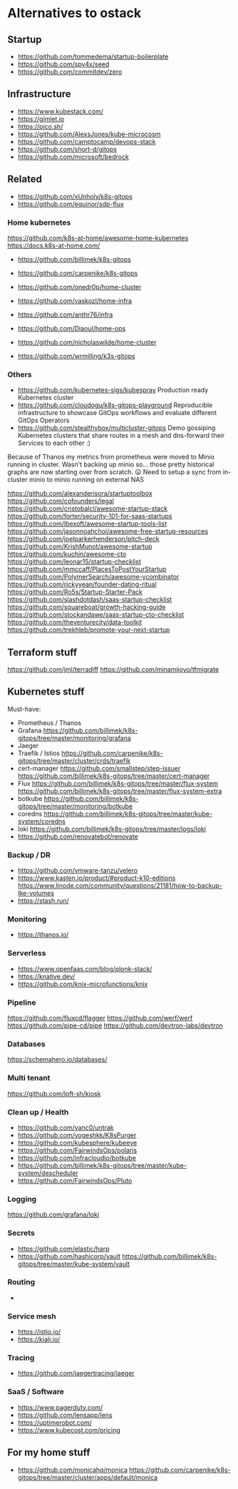 # Alternatives to ostack

## Startup

- https://github.com/tommedema/startup-boilerplate
- https://github.com/spy4x/seed
- https://github.com/commitdev/zero

## Infrastructure

- https://www.kubestack.com/
- https://gimlet.io
- https://pico.sh/
- https://github.com/AlexsJones/kube-microcosm
- https://github.com/camptocamp/devops-stack
- https://github.com/short-d/gitops
- https://github.com/microsoft/bedrock

## Related

- https://github.com/xUnholy/k8s-gitops
- https://github.com/equinor/sdp-flux

### Home kubernetes

https://github.com/k8s-at-home/awesome-home-kubernetes https://docs.k8s-at-home.com/

- https://github.com/billimek/k8s-gitops
- https://github.com/carpenike/k8s-gitops
- https://github.com/onedr0p/home-cluster

- https://github.com/vaskozl/home-infra
- https://github.com/anthr76/infra
- https://github.com/Diaoul/home-ops
- https://github.com/nicholaswilde/home-cluster
- https://github.com/wrmilling/k3s-gitops

### Others

- https://github.com/kubernetes-sigs/kubespray Production ready Kubernetes cluster
- https://github.com/cloudogu/k8s-gitops-playground Reproducible infrastructure to showcase GitOps workflows and evaluate different GitOps Operators
- https://github.com/stealthybox/multicluster-gitops Demo gossiping Kubernetes clusters that share routes in a mesh and dns-forward their Services to each other :)

Because of Thanos my metrics from prometheus were moved to Minio running in cluster. Wasn't backing up minio so... those pretty historical graphs are now starting over from scratch. :stuck_out_tongue: Need to setup a sync from in-cluster minio to minio running on external NAS

https://github.com/alexanderisora/startuptoolbox https://github.com/cofounders/legal https://github.com/cristobalcl/awesome-startup-stack https://github.com/forter/security-101-for-saas-startups https://github.com/Ibexoft/awesome-startup-tools-list https://github.com/jasonnoahchoi/awesome-free-startup-resources https://github.com/joelparkerhenderson/pitch-deck https://github.com/KrishMunot/awesome-startup https://github.com/kuchin/awesome-cto https://github.com/leonar15/startup-checklist https://github.com/mmccaff/PlacesToPostYourStartup https://github.com/PolymerSearch/awesome-ycombinator https://github.com/rickyyean/founder-dating-ritual https://github.com/Ro5s/Startup-Starter-Pack https://github.com/slashdotdash/saas-startup-checklist https://github.com/squareboat/growth-hacking-guide https://github.com/stockandawe/saas-startup-cto-checklist https://github.com/theventurecity/data-toolkit https://github.com/trekhleb/promote-your-next-startup

## Terraform stuff

https://github.com/jml/terradiff https://github.com/minamijoyo/tfmigrate

## Kubernetes stuff

Must-have:

- Prometheus / Thanos
- Grafana https://github.com/billimek/k8s-gitops/tree/master/monitoring/grafana
- Jaeger
- Traefik / Istios https://github.com/carpenike/k8s-gitops/tree/master/cluster/crds/traefik
- cert-manager https://github.com/smallstep/step-issuer https://github.com/billimek/k8s-gitops/tree/master/cert-manager
- Flux https://github.com/billimek/k8s-gitops/tree/master/flux-system https://github.com/billimek/k8s-gitops/tree/master/flux-system-extra
- botkube https://github.com/billimek/k8s-gitops/tree/master/monitoring/botkube
- coredns https://github.com/billimek/k8s-gitops/tree/master/kube-system/coredns
- loki https://github.com/billimek/k8s-gitops/tree/master/logs/loki
- https://github.com/renovatebot/renovate

### Backup / DR

- https://github.com/vmware-tanzu/velero
- https://www.kasten.io/product/#product-k10-editions https://www.linode.com/community/questions/21181/how-to-backup-lke-volumes
- https://stash.run/

### Monitoring

- https://thanos.io/

### Serverless

- https://www.openfaas.com/blog/plonk-stack/
- https://knative.dev/
- https://github.com/knix-microfunctions/knix

### Pipeline

https://github.com/fluxcd/flagger https://github.com/werf/werf https://github.com/pipe-cd/pipe https://github.com/devtron-labs/devtron

### Databases

https://schemahero.io/databases/

### Multi tenant

https://github.com/loft-sh/kiosk

### Clean up / Health

- https://github.com/yanc0/untrak
- https://github.com/yogeshkk/K8sPurger
- https://github.com/kubesphere/kubeeye
- https://github.com/FairwindsOps/polaris
- https://github.com/infracloudio/botkube
- https://github.com/billimek/k8s-gitops/tree/master/kube-system/descheduler
- https://github.com/FairwindsOps/Pluto

### Logging

https://github.com/grafana/loki

### Secrets

- https://github.com/elastic/harp
- https://github.com/hashicorp/vault https://github.com/billimek/k8s-gitops/tree/master/kube-system/vault

### Routing

-

### Service mesh

- https://istio.io/
- https://kiali.io/

### Tracing

- https://github.com/jaegertracing/jaeger

### SaaS / Software

- https://www.pagerduty.com/
- https://github.com/lensapp/lens
- https://uptimerobot.com/
- https://www.kubecost.com/pricing

## For my home stuff

- https://github.com/monicahq/monica https://github.com/carpenike/k8s-gitops/tree/master/cluster/apps/default/monica
